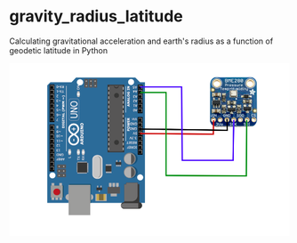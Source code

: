 # gravity_radius_latitude
Calculating gravitational acceleration and earth's radius as a function of geodetic latitude in Python

![Image description](/bme280_arduino_wiring_smaller.png)
